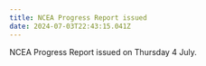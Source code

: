 ```yaml
---
title: NCEA Progress Report issued
date: 2024-07-03T22:43:15.041Z
---
```

NCEA Progress Report issued on Thursday 4 July.